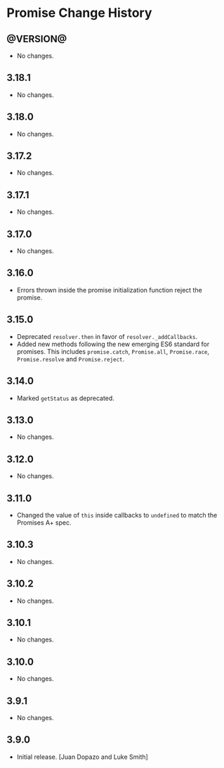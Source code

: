 Promise Change History
======================

@VERSION@
------

* No changes.

3.18.1
------

* No changes.

3.18.0
------

* No changes.

3.17.2
------

* No changes.

3.17.1
------

* No changes.

3.17.0
------

* No changes.

3.16.0
------

* Errors thrown inside the promise initialization function reject the promise.

3.15.0
------

* Deprecated `resolver.then` in favor of `resolver._addCallbacks`.
* Added new methods following the new emerging ES6 standard for promises.
  This includes `promise.catch`, `Promise.all`, `Promise.race`,
  `Promise.resolve` and `Promise.reject`.

3.14.0
------

* Marked `getStatus` as deprecated.

3.13.0
------

* No changes.

3.12.0
------

* No changes.

3.11.0
------

* Changed the value of `this` inside callbacks to `undefined` to match the
  Promises A+ spec.

3.10.3
------

* No changes.

3.10.2
------

* No changes.


3.10.1
------

* No changes.

3.10.0
------

* No changes.

3.9.1
-----

* No changes.

3.9.0
-----

* Initial release. [Juan Dopazo and Luke Smith]

